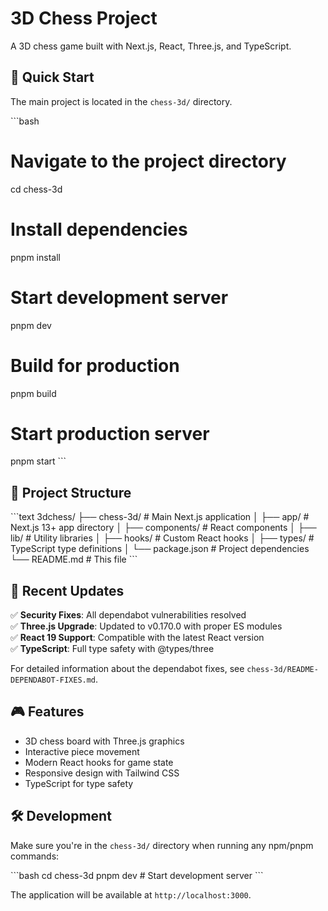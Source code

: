 # 3D Chess Project

A 3D chess game built with Next.js, React, Three.js, and TypeScript.

## 🚀 Quick Start

The main project is located in the `chess-3d/` directory.

\`\`\`bash
# Navigate to the project directory
cd chess-3d

# Install dependencies
pnpm install

# Start development server
pnpm dev

# Build for production
pnpm build

# Start production server
pnpm start
\`\`\`

## 📁 Project Structure

\`\`\`text
3dchess/
├── chess-3d/           # Main Next.js application
│   ├── app/           # Next.js 13+ app directory
│   ├── components/    # React components
│   ├── lib/          # Utility libraries
│   ├── hooks/        # Custom React hooks
│   ├── types/        # TypeScript type definitions
│   └── package.json  # Project dependencies
└── README.md         # This file
\`\`\`

## 🔧 Recent Updates

✅ **Security Fixes**: All dependabot vulnerabilities resolved  
✅ **Three.js Upgrade**: Updated to v0.170.0 with proper ES modules  
✅ **React 19 Support**: Compatible with the latest React version  
✅ **TypeScript**: Full type safety with @types/three  

For detailed information about the dependabot fixes, see `chess-3d/README-DEPENDABOT-FIXES.md`.

## 🎮 Features

- 3D chess board with Three.js graphics
- Interactive piece movement
- Modern React hooks for game state
- Responsive design with Tailwind CSS
- TypeScript for type safety

## 🛠 Development

Make sure you're in the `chess-3d/` directory when running any npm/pnpm commands:

\`\`\`bash
cd chess-3d
pnpm dev    # Start development server
\`\`\`

The application will be available at `http://localhost:3000`.

